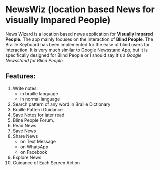 # NewsWiz (location based News for visually Impared People)
News Wizard is a location based news application for **Visually Impared People.** The app mainly focuses on the interaction of **Blind People**. The Braille Keyboard has been implemented for the ease of blind users for interaction. It is very much similar to Google Newsstand App, but it is specifically designed for Blind People or I should say it's a *Google Newsstand for Blind People.*

## Features:

1. Write notes:
   - in braille language
   - in normal language
2. Search pattern of any word in Braille Dictionary
3. Braille Pattern Guidance
4. Save Notes for later read 
5. Bline People Forum.
6. Read News 
7. Save News
8. Share News
   - on Text Message
   - on WhatsApp
   - on Facebook
10. Explore News
11. Guidance of Each Screen Action
